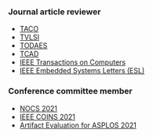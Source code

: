 ### Journal article reviewer
* <a href="https://dl.acm.org/journal/taco">TACO</a>
* <a href="http://tvlsi.egr.duke.edu/">TVLSI</a>
* <a href="https://dl.acm.org/journal/todaes">TODAES</a>
* <a href="https://ieee-ceda.org/publication/ieee-transactions-computer-aided-design-integrated-circuits-systems-tcad">TCAD</a>
* <a href="https://www.computer.org/csdl/journal/tc">IEEE Transactions on Computers</a>
* <a href="https://ieee-ceda.org/publication/ieee-embedded-systems-letters-esl">IEEE Embedded Systems Letters (ESL)</a>


### Conference committee member
* <a href="https://nocs2021.github.io/committee.html">NOCS 2021</a>
* <a href="https://ieee.ee/event/ieee-coins-2021-ieee-international-conference-on-omni-layer-intelligent-systems/">IEEE COINS 2021</a>
* <a href="https://ctuning.org/ae/asplos2021.html">Artifact Evaluation for ASPLOS 2021</a>